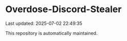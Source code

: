 # Overdose-Discord-Stealer

Last updated: 2025-07-02 22:49:35

This repository is automatically maintained.
